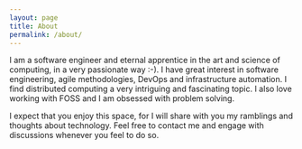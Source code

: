 ```yaml
---
layout: page
title: About
permalink: /about/
---
```


I am a software engineer and eternal apprentice in the art and science of computing, in a very passionate way :-). I have great interest in software engineering, agile methodologies, DevOps and infrastructure automation. I find distributed computing a very intriguing and fascinating topic. I also love working with FOSS and I am obsessed with problem solving.

I expect that you enjoy this space, for I will share with you my ramblings and thoughts about technology. Feel free to contact me and engage with discussions whenever you feel to do so.
